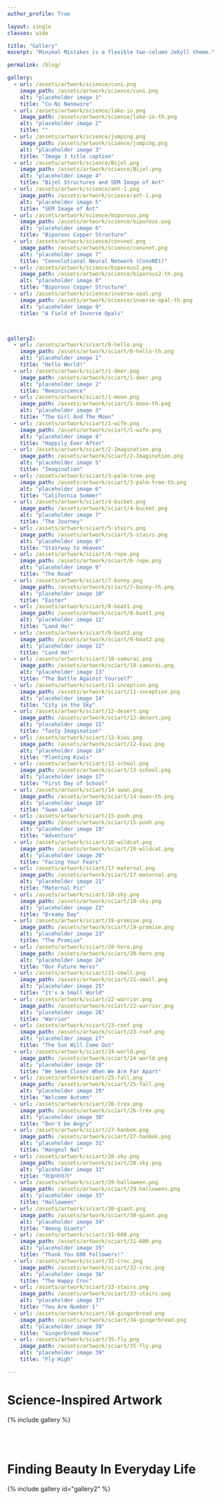 ```yaml
---
author_profile: True

layout: single
classes: wide

title: "Gallery"
excerpt: "Minimal Mistakes is a flexible two-column Jekyll theme."

permalink: /blog/

gallery:
  - url: /assets/artwork/science/cuni.png
    image_path: /assets/artwork/science/cuni.png
    alt: "placeholder image 1"
    title: "Cu-Ni Nanowire"
  - url: /assets/artwork/science/lake-io.png
    image_path: /assets/artwork/science/lake-io-th.png
    alt: "placeholder image 2"
    title: ""
  - url: /assets/artwork/science/jumping.png
    image_path: /assets/artwork/science/jumping.png
    alt: "placeholder image 3"
    title: "Image 3 title caption"
  - url: /assets/artwork/science/Bijel.png
    image_path: /assets/artwork/science/Bijel.png
    alt: "placeholder image 4"
    title: "Bijel Structures and SEM Image of Ant"
  - url: /assets/artwork/science/ant-1.png
    image_path: /assets/artwork/science/ant-1.png
    alt: "placeholder image 5"
    title: "SEM Image of Ant"
  - url: /assets/artwork/science/biporous.png
    image_path: /assets/artwork/science/biporous.png
    alt: "placeholder image 6"
    title: "Biporous Copper Structure"
  - url: /assets/artwork/science/convnet.png
    image_path: /assets/artwork/science/convnet.png
    alt: "placeholder image 7"
    title: "Convolutional Neural Network (ConvNEt)"
  - url: /assets/artwork/science/biporous2.png
    image_path: /assets/artwork/science/biporous2-th.png
    alt: "placeholder image 8"
    title: "Biporous Copper Structure"
  - url: /assets/artwork/science/inverse-opal.png
    image_path: /assets/artwork/science/inverse-opal-th.png
    alt: "placeholder image 9"
    title: "A Field of Inverse Opals"



gallery2:
  - url: /assets/artwork/sciart/0-hello.png
    image_path: /assets/artwork/sciart/0-hello-th.png
    alt: "placeholder image 1"
    title: "Hello World!"
  - url: /assets/artwork/sciart/1-deer.png
    image_path: /assets/artwork/sciart/1-deer.png
    alt: "placeholder image 2"
    title: "Reminiscence"
  - url: /assets/artwork/sciart/1-moon.png
    image_path: /assets/artwork/sciart/1-moon-th.png
    alt: "placeholder image 3"
    title: "The Girl And The Moon"
  - url: /assets/artwork/sciart/1-wife.png
    image_path: /assets/artwork/sciart/1-wife.png
    alt: "placeholder image 4"
    title: "Happily Ever After"
  - url: /assets/artwork/sciart/2-Imagination.png
    image_path: /assets/artwork/sciart/2-Imagination.png
    alt: "placeholder image 5"
    title: "Imagination"
  - url: /assets/artwork/sciart/3-palm-tree.png
    image_path: /assets/artwork/sciart/3-palm-tree-th.png
    alt: "placeholder image 6"
    title: "California Summer"
  - url: /assets/artwork/sciart/4-bucket.png
    image_path: /assets/artwork/sciart/4-bucket.png
    alt: "placeholder image 7"
    title: "The Journey"
  - url: /assets/artwork/sciart/5-stairs.png
    image_path: /assets/artwork/sciart/5-stairs.png
    alt: "placeholder image 8"
    title: "Stairway to Heaven"
  - url: /assets/artwork/sciart/6-rope.png
    image_path: /assets/artwork/sciart/6-rope.png
    alt: "placeholder image 9"
    title: "The Road"
  - url: /assets/artwork/sciart/7-bunny.png
    image_path: /assets/artwork/sciart/7-bunny-th.png
    alt: "placeholder image 10"
    title: "Easter"
  - url: /assets/artwork/sciart/8-boat1.png
    image_path: /assets/artwork/sciart/8-boat1.png
    alt: "placeholder image 11"
    title: "Land Ho!"
  - url: /assets/artwork/sciart/9-boat2.png
    image_path: /assets/artwork/sciart/9-boat2.png
    alt: "placeholder image 12"
    title: "Land Ho!"
  - url: /assets/artwork/sciart/10-samurai.png
    image_path: /assets/artwork/sciart/10-samurai.png
    alt: "placeholder image 13"
    title: "The Battle Against Yourself"
  - url: /assets/artwork/sciart/11-inception.png
    image_path: /assets/artwork/sciart/11-inception.png
    alt: "placeholder image 14"
    title: "City in the Sky"
  - url: /assets/artwork/sciart/12-desert.png
    image_path: /assets/artwork/sciart/12-desert.png
    alt: "placeholder image 15"
    title: "Tasty Imagination"
  - url: /assets/artwork/sciart/12-kiwi.png
    image_path: /assets/artwork/sciart/12-kiwi.png
    alt: "placeholder image 16"
    title: "Planting Kiwis"
  - url: /assets/artwork/sciart/13-school.png
    image_path: /assets/artwork/sciart/13-school.png
    alt: "placeholder image 17"
    title: "First Day of School"
  - url: /assets/artwork/sciart/14-swan.png
    image_path: /assets/artwork/sciart/14-swan-th.png
    alt: "placeholder image 18"
    title: "Swan Lake"
  - url: /assets/artwork/sciart/15-pooh.png
    image_path: /assets/artwork/sciart/15-pooh.png
    alt: "placeholder image 19"
    title: "Adventure"
  - url: /assets/artwork/sciart/16-wildcat.png
    image_path: /assets/artwork/sciart/16-wildcat.png
    alt: "placeholder image 20"
    title: "Facing Your Fears"
  - url: /assets/artwork/sciart/17-maternal.png
    image_path: /assets/artwork/sciart/17-maternal.png
    alt: "placeholder image 21"
    title: "Maternal Pic"
  - url: /assets/artwork/sciart/18-sky.png
    image_path: /assets/artwork/sciart/18-sky.png
    alt: "placeholder image 22"
    title: "Dreamy Day"
  - url: /assets/artwork/sciart/19-promise.png
    image_path: /assets/artwork/sciart/19-promise.png
    alt: "placeholder image 23"
    title: "The Promise"
  - url: /assets/artwork/sciart/20-hero.png
    image_path: /assets/artwork/sciart/20-hero.png
    alt: "placeholder image 24"
    title: "Our Future Heros"
  - url: /assets/artwork/sciart/21-small.png
    image_path: /assets/artwork/sciart/21-small.png
    alt: "placeholder image 25"
    title: "It's a Small World"
  - url: /assets/artwork/sciart/22-warrior.png
    image_path: /assets/artwork/sciart/22-warrior.png
    alt: "placeholder image 26"
    title: "Warrior"
  - url: /assets/artwork/sciart/23-roof.png
    image_path: /assets/artwork/sciart/23-roof.png
    alt: "placeholder image 27"
    title: "The Sun Will Come Out"
  - url: /assets/artwork/sciart/24-world.png
    image_path: /assets/artwork/sciart/24-world.png
    alt: "placeholder image 28"
    title: "We Seem Closer When We Are Far Apart"
  - url: /assets/artwork/sciart/25-fall.png
    image_path: /assets/artwork/sciart/25-fall.png
    alt: "placeholder image 29"
    title: "Welcome Autumn"
  - url: /assets/artwork/sciart/26-trex.png
    image_path: /assets/artwork/sciart/26-trex.png
    alt: "placeholder image 30"
    title: "Don't be Angry"
  - url: /assets/artwork/sciart/27-hanbok.png
    image_path: /assets/artwork/sciart/27-hanbok.png
    alt: "placeholder image 31"
    title: "Hangeul Nal"
  - url: /assets/artwork/sciart/28-sky.png
    image_path: /assets/artwork/sciart/28-sky.png
    alt: "placeholder image 32"
    title: "하늘바라기"
  - url: /assets/artwork/sciart/29-halloween.png
    image_path: /assets/artwork/sciart/29-halloween.png
    alt: "placeholder image 33"
    title: "Halloween"
  - url: /assets/artwork/sciart/30-giant.png
    image_path: /assets/artwork/sciart/30-giant.png
    alt: "placeholder image 34"
    title: "Among Giants"
  - url: /assets/artwork/sciart/31-600.png
    image_path: /assets/artwork/sciart/31-600.png
    alt: "placeholder image 35"
    title: "Thank You 600 Followers!"
  - url: /assets/artwork/sciart/32-croc.png
    image_path: /assets/artwork/sciart/32-croc.png
    alt: "placeholder image 36"
    title: "The Happy Croc"
  - url: /assets/artwork/sciart/33-stairs.png
    image_path: /assets/artwork/sciart/33-stairs.png
    alt: "placeholder image 37"
    title: "You Are Number 1"
  - url: /assets/artwork/sciart/34-gingerbread.png
    image_path: /assets/artwork/sciart/34-gingerbread.png
    alt: "placeholder image 38"
    title: "Gingerbread House"
  - url: /assets/artwork/sciart/35-fly.png
    image_path: /assets/artwork/sciart/35-fly.png
    alt: "placeholder image 39"
    title: "Fly High"

---
```




# Science-Inspired Artwork

{% include gallery %}

<br/>

<br/>

# Finding Beauty In Everyday Life

{% include gallery id="gallery2" %}

